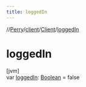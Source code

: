 ```yaml
---
title: loggedIn
---
```

//[Perry](../../../index.html)/[client](../index.html)/[Client](index.html)/[loggedIn](logged-in.html)



# loggedIn



[jvm]\
var [loggedIn](logged-in.html): [Boolean](https://kotlinlang.org/api/latest/jvm/stdlib/kotlin/-boolean/index.html) = false




